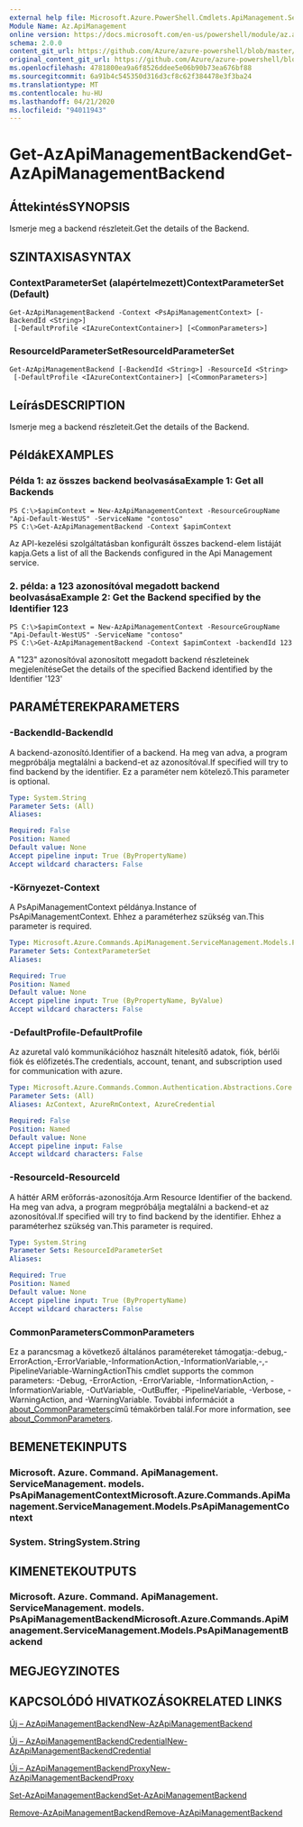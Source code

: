 ```yaml
---
external help file: Microsoft.Azure.PowerShell.Cmdlets.ApiManagement.ServiceManagement.dll-Help.xml
Module Name: Az.ApiManagement
online version: https://docs.microsoft.com/en-us/powershell/module/az.apimanagement/get-azapimanagementbackend
schema: 2.0.0
content_git_url: https://github.com/Azure/azure-powershell/blob/master/src/ApiManagement/ApiManagement/help/Get-AzApiManagementBackend.md
original_content_git_url: https://github.com/Azure/azure-powershell/blob/master/src/ApiManagement/ApiManagement/help/Get-AzApiManagementBackend.md
ms.openlocfilehash: 4781800ea9a6f8526ddee5e06b90b73ea676bf88
ms.sourcegitcommit: 6a91b4c545350d316d3cf8c62f384478e3f3ba24
ms.translationtype: MT
ms.contentlocale: hu-HU
ms.lasthandoff: 04/21/2020
ms.locfileid: "94011943"
---
```

# <span data-ttu-id="27731-101">Get-AzApiManagementBackend</span><span class="sxs-lookup"><span data-stu-id="27731-101">Get-AzApiManagementBackend</span></span>

## <span data-ttu-id="27731-102">Áttekintés</span><span class="sxs-lookup"><span data-stu-id="27731-102">SYNOPSIS</span></span>
<span data-ttu-id="27731-103">Ismerje meg a backend részleteit.</span><span class="sxs-lookup"><span data-stu-id="27731-103">Get the details of the Backend.</span></span>

## <span data-ttu-id="27731-104">SZINTAXISA</span><span class="sxs-lookup"><span data-stu-id="27731-104">SYNTAX</span></span>

### <span data-ttu-id="27731-105">ContextParameterSet (alapértelmezett)</span><span class="sxs-lookup"><span data-stu-id="27731-105">ContextParameterSet (Default)</span></span>
```
Get-AzApiManagementBackend -Context <PsApiManagementContext> [-BackendId <String>]
 [-DefaultProfile <IAzureContextContainer>] [<CommonParameters>]
```

### <span data-ttu-id="27731-106">ResourceIdParameterSet</span><span class="sxs-lookup"><span data-stu-id="27731-106">ResourceIdParameterSet</span></span>
```
Get-AzApiManagementBackend [-BackendId <String>] -ResourceId <String>
 [-DefaultProfile <IAzureContextContainer>] [<CommonParameters>]
```

## <span data-ttu-id="27731-107">Leírás</span><span class="sxs-lookup"><span data-stu-id="27731-107">DESCRIPTION</span></span>
<span data-ttu-id="27731-108">Ismerje meg a backend részleteit.</span><span class="sxs-lookup"><span data-stu-id="27731-108">Get the details of the Backend.</span></span>

## <span data-ttu-id="27731-109">Példák</span><span class="sxs-lookup"><span data-stu-id="27731-109">EXAMPLES</span></span>

### <span data-ttu-id="27731-110">Példa 1: az összes backend beolvasása</span><span class="sxs-lookup"><span data-stu-id="27731-110">Example 1: Get all Backends</span></span>
```
PS C:\>$apimContext = New-AzApiManagementContext -ResourceGroupName "Api-Default-WestUS" -ServiceName "contoso"
PS C:\>Get-AzApiManagementBackend -Context $apimContext
```

<span data-ttu-id="27731-111">Az API-kezelési szolgáltatásban konfigurált összes backend-elem listáját kapja.</span><span class="sxs-lookup"><span data-stu-id="27731-111">Gets a list of all the Backends configured in the Api Management service.</span></span>

### <span data-ttu-id="27731-112">2. példa: a 123 azonosítóval megadott backend beolvasása</span><span class="sxs-lookup"><span data-stu-id="27731-112">Example 2: Get the Backend specified by the Identifier 123</span></span>
```
PS C:\>$apimContext = New-AzApiManagementContext -ResourceGroupName "Api-Default-WestUS" -ServiceName "contoso"
PS C:\>Get-AzApiManagementBackend -Context $apimContext -backendId 123
```

<span data-ttu-id="27731-113">A "123" azonosítóval azonosított megadott backend részleteinek megjelenítése</span><span class="sxs-lookup"><span data-stu-id="27731-113">Get the details of the specified Backend identified by the Identifier '123'</span></span>

## <span data-ttu-id="27731-114">PARAMÉTEREK</span><span class="sxs-lookup"><span data-stu-id="27731-114">PARAMETERS</span></span>

### <span data-ttu-id="27731-115">-BackendId</span><span class="sxs-lookup"><span data-stu-id="27731-115">-BackendId</span></span>
<span data-ttu-id="27731-116">A backend-azonosító.</span><span class="sxs-lookup"><span data-stu-id="27731-116">Identifier of a backend.</span></span>
<span data-ttu-id="27731-117">Ha meg van adva, a program megpróbálja megtalálni a backend-et az azonosítóval.</span><span class="sxs-lookup"><span data-stu-id="27731-117">If specified will try to find backend by the identifier.</span></span>
<span data-ttu-id="27731-118">Ez a paraméter nem kötelező.</span><span class="sxs-lookup"><span data-stu-id="27731-118">This parameter is optional.</span></span>

```yaml
Type: System.String
Parameter Sets: (All)
Aliases:

Required: False
Position: Named
Default value: None
Accept pipeline input: True (ByPropertyName)
Accept wildcard characters: False
```

### <span data-ttu-id="27731-119">-Környezet</span><span class="sxs-lookup"><span data-stu-id="27731-119">-Context</span></span>
<span data-ttu-id="27731-120">A PsApiManagementContext példánya.</span><span class="sxs-lookup"><span data-stu-id="27731-120">Instance of PsApiManagementContext.</span></span>
<span data-ttu-id="27731-121">Ehhez a paraméterhez szükség van.</span><span class="sxs-lookup"><span data-stu-id="27731-121">This parameter is required.</span></span>

```yaml
Type: Microsoft.Azure.Commands.ApiManagement.ServiceManagement.Models.PsApiManagementContext
Parameter Sets: ContextParameterSet
Aliases:

Required: True
Position: Named
Default value: None
Accept pipeline input: True (ByPropertyName, ByValue)
Accept wildcard characters: False
```

### <span data-ttu-id="27731-122">-DefaultProfile</span><span class="sxs-lookup"><span data-stu-id="27731-122">-DefaultProfile</span></span>
<span data-ttu-id="27731-123">Az azuretal való kommunikációhoz használt hitelesítő adatok, fiók, bérlői fiók és előfizetés.</span><span class="sxs-lookup"><span data-stu-id="27731-123">The credentials, account, tenant, and subscription used for communication with azure.</span></span>

```yaml
Type: Microsoft.Azure.Commands.Common.Authentication.Abstractions.Core.IAzureContextContainer
Parameter Sets: (All)
Aliases: AzContext, AzureRmContext, AzureCredential

Required: False
Position: Named
Default value: None
Accept pipeline input: False
Accept wildcard characters: False
```

### <span data-ttu-id="27731-124">-ResourceId</span><span class="sxs-lookup"><span data-stu-id="27731-124">-ResourceId</span></span>
<span data-ttu-id="27731-125">A háttér ARM erőforrás-azonosítója.</span><span class="sxs-lookup"><span data-stu-id="27731-125">Arm Resource Identifier of the backend.</span></span> <span data-ttu-id="27731-126">Ha meg van adva, a program megpróbálja megtalálni a backend-et az azonosítóval.</span><span class="sxs-lookup"><span data-stu-id="27731-126">If specified will try to find backend by the identifier.</span></span> <span data-ttu-id="27731-127">Ehhez a paraméterhez szükség van.</span><span class="sxs-lookup"><span data-stu-id="27731-127">This parameter is required.</span></span>

```yaml
Type: System.String
Parameter Sets: ResourceIdParameterSet
Aliases:

Required: True
Position: Named
Default value: None
Accept pipeline input: True (ByPropertyName)
Accept wildcard characters: False
```

### <span data-ttu-id="27731-128">CommonParameters</span><span class="sxs-lookup"><span data-stu-id="27731-128">CommonParameters</span></span>
<span data-ttu-id="27731-129">Ez a parancsmag a következő általános paramétereket támogatja:-debug,-ErrorAction,-ErrorVariable,-InformationAction,-InformationVariable,-,-PipelineVariable-WarningAction</span><span class="sxs-lookup"><span data-stu-id="27731-129">This cmdlet supports the common parameters: -Debug, -ErrorAction, -ErrorVariable, -InformationAction, -InformationVariable, -OutVariable, -OutBuffer, -PipelineVariable, -Verbose, -WarningAction, and -WarningVariable.</span></span> <span data-ttu-id="27731-130">További információt a [about_CommonParameters](http://go.microsoft.com/fwlink/?LinkID=113216)című témakörben talál.</span><span class="sxs-lookup"><span data-stu-id="27731-130">For more information, see [about_CommonParameters](http://go.microsoft.com/fwlink/?LinkID=113216).</span></span>

## <span data-ttu-id="27731-131">BEMENETEK</span><span class="sxs-lookup"><span data-stu-id="27731-131">INPUTS</span></span>

### <span data-ttu-id="27731-132">Microsoft. Azure. Command. ApiManagement. ServiceManagement. models. PsApiManagementContext</span><span class="sxs-lookup"><span data-stu-id="27731-132">Microsoft.Azure.Commands.ApiManagement.ServiceManagement.Models.PsApiManagementContext</span></span>

### <span data-ttu-id="27731-133">System. String</span><span class="sxs-lookup"><span data-stu-id="27731-133">System.String</span></span>

## <span data-ttu-id="27731-134">KIMENETEK</span><span class="sxs-lookup"><span data-stu-id="27731-134">OUTPUTS</span></span>

### <span data-ttu-id="27731-135">Microsoft. Azure. Command. ApiManagement. ServiceManagement. models. PsApiManagementBackend</span><span class="sxs-lookup"><span data-stu-id="27731-135">Microsoft.Azure.Commands.ApiManagement.ServiceManagement.Models.PsApiManagementBackend</span></span>

## <span data-ttu-id="27731-136">MEGJEGYZI</span><span class="sxs-lookup"><span data-stu-id="27731-136">NOTES</span></span>

## <span data-ttu-id="27731-137">KAPCSOLÓDÓ HIVATKOZÁSOK</span><span class="sxs-lookup"><span data-stu-id="27731-137">RELATED LINKS</span></span>

[<span data-ttu-id="27731-138">Új – AzApiManagementBackend</span><span class="sxs-lookup"><span data-stu-id="27731-138">New-AzApiManagementBackend</span></span>](./New-AzApiManagementBackend.md)

[<span data-ttu-id="27731-139">Új – AzApiManagementBackendCredential</span><span class="sxs-lookup"><span data-stu-id="27731-139">New-AzApiManagementBackendCredential</span></span>](./New-AzApiManagementBackendCredential.md)

[<span data-ttu-id="27731-140">Új – AzApiManagementBackendProxy</span><span class="sxs-lookup"><span data-stu-id="27731-140">New-AzApiManagementBackendProxy</span></span>](./New-AzApiManagementBackendProxy.md)

[<span data-ttu-id="27731-141">Set-AzApiManagementBackend</span><span class="sxs-lookup"><span data-stu-id="27731-141">Set-AzApiManagementBackend</span></span>](./Set-AzApiManagementBackend.md)

[<span data-ttu-id="27731-142">Remove-AzApiManagementBackend</span><span class="sxs-lookup"><span data-stu-id="27731-142">Remove-AzApiManagementBackend</span></span>](./Remove-AzApiManagementBackend.md)
